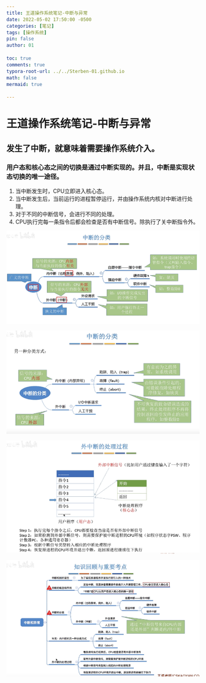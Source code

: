 ```yaml
---
title: 王道操作系统笔记-中断与异常
date: 2022-05-02 17:50:00 -0500
categories: [笔记]
tags: [操作系统]
pin: false
author: 01

toc: true
comments: true
typora-root-url: ../../Sterben-01.github.io
math: false
mermaid: true

---
```


# 王道操作系统笔记-中断与异常

##  发生了中断，就意味着需要操作系统介入。

###  用户态和核心态之间的切换是通过中断实现的。并且，中断是实现状态切换的唯一途径。

1. 当中断发生时，CPU立即进入核心态。
2. 当中断发生后，当前运行的进程暂停运行，并由操作系统内核对中断进行处理。
3. 对于不同的中断信号，会进行不同的处理。
4. CPU执行完每一条指令后都会检查是否有中断信号。除执行了关中断指令外。

![QQ截图20220502194750](/assets/blog_res/2022-05-02-OS2.assets/QQ%E6%88%AA%E5%9B%BE20220502194750.png)

![QQ截图20220502194903](/assets/blog_res/2022-05-02-OS2.assets/QQ%E6%88%AA%E5%9B%BE20220502194903.png)

![QQ截图20220502195155](/assets/blog_res/2022-05-02-OS2.assets/QQ%E6%88%AA%E5%9B%BE20220502195155.png)

![QQ截图20220502195208](/assets/blog_res/2022-05-02-OS2.assets/QQ%E6%88%AA%E5%9B%BE20220502195208.png)
